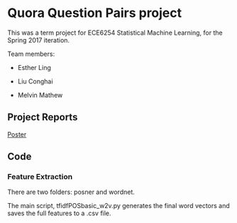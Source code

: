 # Quora Question Pairs project

This was a term project for ECE6254 Statistical Machine Learning, for the Spring 2017 iteration.

Team members:

- Esther Ling

- Liu Conghai

- Melvin Mathew

## Project Reports
[Poster](https://github.com/lefthandwriter/QuoraQuestionPairs/blob/master/Poster.pdf)

## Code
### Feature Extraction
There are two folders: posner and wordnet. 

The main script, tfidfPOSbasic_w2v.py generates the final word vectors and saves the full features to a .csv file.